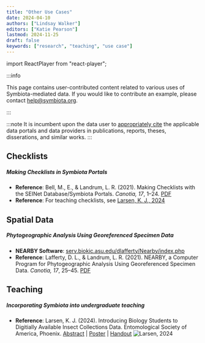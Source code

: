```yaml
---
title: "Other Use Cases"
date: 2024-04-10
authors: ["Lindsay Walker"]
editors: ["Katie Pearson"]
lastmod: 2024-11-25
draft: false
keywords: ["research", "teaching", "use case"]
---
```


import ReactPlayer from "react-player";

:::info

This page contains user-contributed content related to various uses of Symbiota-mediated data. If you would like to contribute an example, please contact [help@symbiota.org](mailto:help@symbiota.org).

:::

:::note
  It is incumbent upon the data user to [appropriately cite](/docs/Collection_Manager_Guide/data_citations) the applicable data portals and data providers in publications, reports, theses, disserations, and similar works.
:::

## Checklists
##### Making Checklists in Symbiota Portals
- **Reference**: Bell, M., E., & Landrum, L. R. (2021). Making Checklists with the SEINet Database/Symbiota Portals. _Canotia, 17_, 1–24. [PDF](https://canotia.org/volumes/vol17/1-Checklists.pdf)
- **Reference**: For teaching checklists, see [Larsen, K. J., 2024](#teaching)

<ReactPlayer
  playing={false}
  controls
  url="https://www.youtube.com/watch?v=ADtwyzyzNwA"
/>

## Spatial Data
##### Phytogeographic Analysis Using Georeferenced Specimen Data
- **NEARBY Software**: [serv.biokic.asu.edu/dlafferty/Nearby/index.php](https://serv.biokic.asu.edu/dlafferty/Nearby/index.php)
- **Reference**: Lafferty, D. L., & Landrum, L. R. (2021). NEARBY, a Computer Program for Phytogeographic Analysis Using Georeferenced Specimen Data. _Canotia, 17_, 25–45. [PDF](https://canotia.org/volumes/vol17/2-Nearby.pdf)

<ReactPlayer
  playing={false}
  controls
  url="https://www.youtube.com/watch?v=GWSqlmpT6Y8"
/>

<ReactPlayer
  playing={false}
  controls
  url="https://www.youtube.com/watch?v=dWo8vSqbVe4"
/>

## Teaching
##### Incorporating Symbiota into undergraduate teaching
- **Reference**: Larsen, K. J. (2024). Introducing Biology Students to Digitially Available Insect Collections Data. Entomological Society of America, Phoenix. [Abstract](https://entomology2024.eventscribe.net/ajaxcalls/PresentationInfo.asp?PresentationID=1470808) | [Poster](//documents/Larsen2024Poster.pdf) | [Handout](/documents/Larsen2024-TeachingHandout.pdf)
![Larsen, 2024](/img/Larsen2024Poster.jpg)

